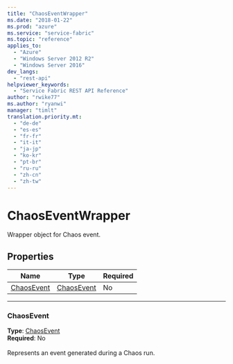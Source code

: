 ```yaml
---
title: "ChaosEventWrapper"
ms.date: "2018-01-22"
ms.prod: "azure"
ms.service: "service-fabric"
ms.topic: "reference"
applies_to: 
  - "Azure"
  - "Windows Server 2012 R2"
  - "Windows Server 2016"
dev_langs: 
  - "rest-api"
helpviewer_keywords: 
  - "Service Fabric REST API Reference"
author: "rwike77"
ms.author: "ryanwi"
manager: "timlt"
translation.priority.mt: 
  - "de-de"
  - "es-es"
  - "fr-fr"
  - "it-it"
  - "ja-jp"
  - "ko-kr"
  - "pt-br"
  - "ru-ru"
  - "zh-cn"
  - "zh-tw"
---
```

# ChaosEventWrapper

Wrapper object for Chaos event.

## Properties

| Name | Type | Required |
| --- | --- | --- |
| [ChaosEvent](#chaosevent) | [ChaosEvent](sfclient-v61-model-chaosevent.md) | No |

____
### ChaosEvent
__Type__: [ChaosEvent](sfclient-v61-model-chaosevent.md) <br/>
__Required__: No<br/>
<br/>
Represents an event generated during a Chaos run.
